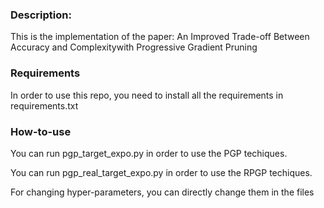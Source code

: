 ### Description:

This is the implementation of the paper:
An Improved Trade-off Between Accuracy and Complexitywith Progressive Gradient Pruning

### Requirements

In order to use this repo, you need to install all the requirements in requirements.txt

### How-to-use

You can run pgp_target_expo.py in order to use the PGP techiques.

You can run pgp_real_target_expo.py in order to use the RPGP techiques.

For changing hyper-parameters, you can directly change them in the files

